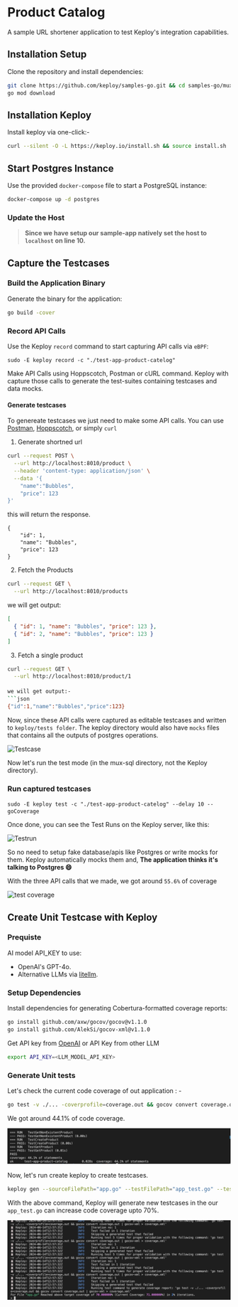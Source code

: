 # Product Catalog

A sample URL shortener application to test Keploy's integration capabilities.

## Installation Setup

Clone the repository and install dependencies:

```bash
git clone https://github.com/keploy/samples-go.git && cd samples-go/mux-sql
go mod download
```

## Installation Keploy

Install keploy via one-click:-

```sh
curl --silent -O -L https://keploy.io/install.sh && source install.sh
```

## Start Postgres Instance

Use the provided `docker-compose` file to start a PostgreSQL instance:

```bash
docker-compose up -d postgres
```

### Update the Host

> **Since we have setup our sample-app natively set the host to `localhost` on line 10.**

## Capture the Testcases

### Build the Application Binary

Generate the binary for the application:

```zsh
go build -cover
```

### Record API Calls

Use the Keploy `record` command to start capturing API calls via `eBPF`:

```shell
sudo -E keploy record -c "./test-app-product-catelog"
```

Make API Calls using Hoppscotch, Postman or cURL command. Keploy with capture those calls to generate the test-suites containing testcases and data mocks.

#### Generate testcases

To genereate testcases we just need to make some API calls. You can use [Postman](https://www.postman.com/), [Hoppscotch](https://hoppscotch.io/), or simply `curl`

1. Generate shortned url

```bash
curl --request POST \
  --url http://localhost:8010/product \
  --header 'content-type: application/json' \
  --data '{
    "name":"Bubbles",
    "price": 123
}'
```

this will return the response.

```
{
    "id": 1,
    "name": "Bubbles",
    "price": 123
}
```

2. Fetch the Products

```bash
curl --request GET \
  --url http://localhost:8010/products
```

we will get output:

```json
[
  { "id": 1, "name": "Bubbles", "price": 123 },
  { "id": 2, "name": "Bubbles", "price": 123 }
]
```

3. Fetch a single product

````sh
curl --request GET \
  --url http://localhost:8010/product/1

we will get output:-
```json
{"id":1,"name":"Bubbles","price":123}
````

Now, since these API calls were captured as editable testcases and written to `keploy/tests folder`. The keploy directory would also have `mocks` files that contains all the outputs of postgres operations.

![Testcase](./img/testcase.png?raw=true)

Now let's run the test mode (in the mux-sql directory, not the Keploy directory).

### Run captured testcases

```shell
sudo -E keploy test -c "./test-app-product-catelog" --delay 10 --goCoverage
```

Once done, you can see the Test Runs on the Keploy server, like this:

![Testrun](./img/testrun.png?raw=true)

So no need to setup fake database/apis like Postgres or write mocks for them. Keploy automatically mocks them and, **The application thinks it's talking to Postgres 😄**

With the three API calls that we made, we got around `55.6%` of coverage

![test coverage](./img/coverage.png?raw=true)

## Create Unit Testcase with Keploy

### Prequiste

AI model API_KEY to use:

- OpenAI's GPT-4o.
- Alternative LLMs via [litellm](https://github.com/BerriAI/litellm?tab=readme-ov-file#quick-start-proxy---cli).

### Setup Dependencies

Install dependencies for generating Cobertura-formatted coverage reports:

```bash
go install github.com/axw/gocov/gocov@v1.1.0
go install github.com/AlekSi/gocov-xml@v1.1.0
```

Get API key from [OpenAI](https://platform.openai.com/) or API Key from other LLM

```bash
export API_KEY=<LLM_MODEL_API_KEY>
```

### Generate Unit tests

Let's check the current code coverage of out application : -

```bash
go test -v ./... -coverprofile=coverage.out && gocov convert coverage.out | gocov-xml > coverage.xml
```

We got around 44.1% of code coverage.

![Go Test](./img/mux-utg.png?raw=true)

Now, let's run create keploy to create testcases.

```bash
keploy gen --sourceFilePath="app.go" --testFilePath="app_test.go" --testCommand="go test -v ./... -coverprofile=coverage.out && gocov convert coverage.out | gocov-xml > coverage.xml" --coverageReportPath="./coverage.xml" --expectedCoverage 70 --maxIterations 2
```

With the above command, Keploy will generate new testcases in the our `app_test.go` can increase code coverage upto 70%.

![Keploy Mux UTG](./img/mux-utg-codecov.png?raw=true)
